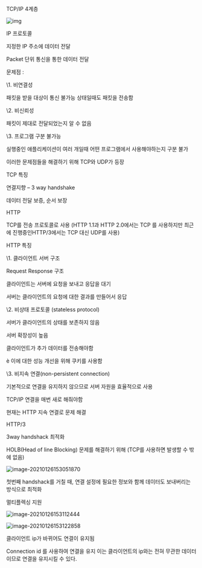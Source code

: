 TCP/IP 4계층

 



![img](https://blog.kakaocdn.net/dn/cv37i5/btqURuFCNST/HkY7Q4Qkj1qScH0Fn9ksVk/img.png)



 

IP 프로토콜

 

지정한 IP 주소에 데이터 전달

Packet 단위 통신을 통한 데이터 전달

 

문제점 :

\1. 비연결성

패킷을 받을 대상이 통신 불가능 상태일때도 패킷을 전송함

\2. 비신뢰성

패킷이 제대로 전달되었는지 알 수 없음

\3. 프로그램 구분 불가능

실행중인 애플리케이션이 여러 개일때 어떤 프로그램에서 사용해야하는지 구분 불가

 

이러한 문제점들을 해결하기 위해 TCP와 UDP가 등장

TCP 특징

 

연결지향 – 3 way handshake

데이터 전달 보증, 순서 보장

 

HTTP

 

TCP를 전송 프로토콜로 사용 (HTTP 1.1과 HTTP 2.0에서는 TCP 를 사용하지만 최근에 진행중인HTTP/3에서는 TCP 대신 UDP를 사용)

 

HTTP 특징

 

\1. 클라이언트 서버 구조

Request Response 구조

클라이언트는 서버에 요청을 보내고 응답을 대기

서버는 클라이언트의 요청에 대한 결과를 만들어서 응답

 

\2. 비상태 프로토콜 (stateless protocol)

서버가 클라이언트의 상태를 보존하지 않음

서버 확장성이 높음

클라이언트가 추가 데이터를 전송해야함

è 이에 대한 성능 개선을 위해 쿠키를 사용함

 

\3. 비지속 연결(non-persistent connection)

기본적으로 연결을 유지하지 않으므로 서버 자원을 효율적으로 사용

TCP/IP 연결을 매번 새로 해줘야함

현재는 HTTP 지속 연결로 문제 해결

 

HTTP/3

 

3way handshack 최적화

HOLB(Head of line Blocking) 문제를 해결하기 위해 (TCP를 사용하면 발생할 수 밖에 없음)

![image-20210126153051870](https://github.com/wookyoungkim/cs_study/tree/main/%EB%84%A4%ED%8A%B8%EC%9B%8C%ED%81%AC\image-20210126153051870.png)





 

 

 

첫번째 handshack를 거칠 때, 연결 설정에 필요한 정보와 함께 데이터도 보내버리는 방식으로 최적화

 

멀티플렉싱 지원

![image-20210126153112444](https://github.com/wookyoungkim/cs_study/tree/main/%EB%84%A4%ED%8A%B8%EC%9B%8C%ED%81%AC\image-20210126153112444.png)

![image-20210126153122858](https://github.com/wookyoungkim/cs_study/tree/main/%EB%84%A4%ED%8A%B8%EC%9B%8C%ED%81%ACp\image-20210126153122858.png)

클라이언트 ip가 바뀌어도 연결이 유지됨

 

Connection id 를 사용하여 연결을 유지 이는 클라이언트의 ip와는 전혀 무관한 데이터이므로 연결을 유지시킬 수 있다.
